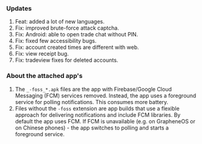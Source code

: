 ### Updates
1. Feat: added a lot of new languages.
2. Fix: improved brute-force attack captcha.
3. Fix: Android: able to open trade chat without PIN.
4. Fix: fixed few accessibility bugs.
5. Fix: account created times are different with web.
6. Fix: view receipt bug.
7. Fix: tradeview fixes for deleted accounts.


### About the attached app's
1. The `_-foss_*.apk` files are the app with Firebase/Google Cloud Messaging (FCM) services removed. Instead, the app uses a foreground service for polling notifications. This consumes more battery.
4. Files without the `-foss` extension are app builds that use a flexible approach for delivering notifications and include FCM libraries. By default the app uses FCM. If FCM is unavailable (e.g. on GrapheneOS or on Chinese phones) - the app switches to polling and starts a foreground service.